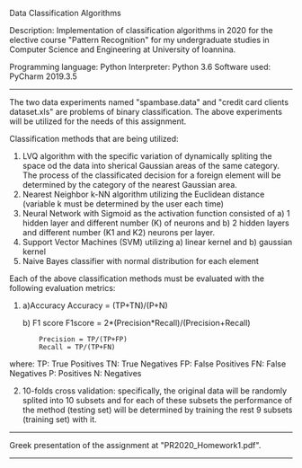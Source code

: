 Data Classification Algorithms 

Description: Implementation of classification algorithms in 2020 for the elective course "Pattern Recognition" for my undergraduate studies in Computer Science and 
Engineering at University of Ioannina. 

Programming language: Python
Interpreter: Python 3.6
Software used: PyCharm 2019.3.5

------------------------------------------------------------------------------------------------------------------------------------

The two data experiments named "spambase.data" and "credit card clients dataset.xls" are problems of binary classification. 
The above experiments will be utilized for the needs of this assignment.

Classification methods that are being utilized:
1) LVQ algorithm with the specific variation of dynamically spliting the space od the data into sherical Gaussian areas of the same 
category. The process of the classificated decision for a foreign element will be determined by the category of the nearest 
Gaussian area.
2) Nearest Neighbor k-NN algorithm utilizing the Euclidean distance (variable k must be determined by the user each time)
3) Neural Network with Sigmoid as the activation function consisted of a) 1 hidden layer and different number (K) of neurons and b) 
2 hidden layers and different number (K1 and K2) neurons per layer.
4) Support Vector Machines (SVM) utilizing a) linear kernel and b) gaussian kernel
5) Naive Bayes classifier with normal distribution for each element  


Each of the above classification methods must be evaluated with the following evaluation metrics:
1)	a)Accuracy
			Accuracy = (TP+TN)/(P+N)

	b) F1 score
			F1score = 2*(Precision*Recall)/(Precision+Recall)

			Precision = TP/(TP+FP)
			Recall = TP/(TP+FN)
where:
TP: True Positives
TN: True Negatives
FP: False Positives
FN: False Negatives
P: Positives
N: Negatives

2) 10-folds cross validation: specifically, the original data will be randomly splited into 10 subsets and for each of these 
subsets the performance of the method (testing set) will be determined by training the rest 9 subsets (training set) with it.

------------------------------------------------------------------------------------------------------------------------------------

Greek presentation of the assignment at "PR2020_Homework1.pdf". 

------------------------------------------------------------------------------------------------------------------------------------
